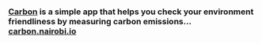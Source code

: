 ### [Carbon](http://carbon.nairobi.io/) is a simple app that helps you check your environment friendliness by measuring carbon emissions... [carbon.nairobi.io](http://carbon.nairobi.io/)
